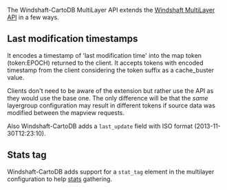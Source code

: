 The Windshaft-CartoDB MultiLayer API extends the [Windshaft MultiLayer API](https://github.com/Vizzuality/Windshaft/wiki/Multilayer-API) in a few ways.

## Last modification timestamps

It encodes a timestamp of 'last modification time' into the map token (token:EPOCH) returned to the client.
It accepts tokens with encoded timestamp from the client considering the token suffix as a cache_buster value.

Clients don't need to be aware of the extension but rather use the API as they would use the base one.
The only difference will be that the _same_ layergroup configuration may result in different tokens if source data was modified between the mapview requests. 

Also Windshaft-CartoDB adds a ``last_update`` field with ISO format (2013-11-30T12:23:10).

## Stats tag

Windshaft-CartoDB adds support for a ``stat_tag`` element in the multilayer configuration to help [stats](Redis-stats-format) gathering.